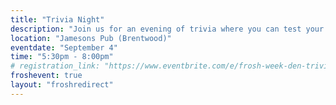 ```yaml
---
title: "Trivia Night"
description: "Join us for an evening of trivia where you can test your knowledge and enjoy a lively atmosphere. How many questions can you get right?"
location: "Jamesons Pub (Brentwood)"
eventdate: "September 4"
time: "5:30pm - 8:00pm"
# registration_link: "https://www.eventbrite.com/e/frosh-week-den-trivia-tickets-706380070807"
froshevent: true
layout: "froshredirect"
---
```

